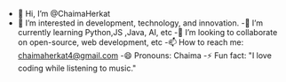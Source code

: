 - 👋 Hi, I’m @ChaimaHerkat
- 👀 I’m interested in development, technology, and innovation.
-🌱 I’m currently learning Python,JS ,Java, AI, etc
-💞️ I’m looking to collaborate on  open-source, web development, etc
-📫 How to reach me: chaimaherkat4@gmail.com
-😄 Pronouns: Chaima
-⚡ Fun fact: "I love coding while listening to music."


<!---
ChaimaHerkat/ChaimaHerkat is a ✨ special ✨ repository because its `README.md` (this file) appears on your GitHub profile.
You can click the Preview link to take a look at your changes.
--->
